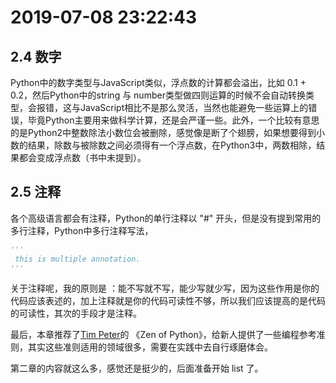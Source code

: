 # 2019-07-08 23:22:43



## 2.4 数字



Python中的数字类型与JavaScript类似，浮点数的计算都会溢出，比如 0.1 + 0.2，然后Python中的string 与 number类型做四则运算的时候不会自动转换类型，会报错，这与JavaScript相比不是那么灵活，当然也能避免一些运算上的错误，毕竟Python主要用来做科学计算，还是会严谨一些。此外，一个比较有意思的是Python2中整数除法小数位会被删除，感觉像是断了个翅膀，如果想要得到小数的结果，除数与被除数之间必须得有一个浮点数，在Python3中，两数相除，结果都会变成浮点数（书中未提到）。



## 2.5 注释

各个高级语言都会有注释，Python的单行注释以 "#" 开头，但是没有提到常用的多行注释，Python中多行注释写法，

```python
'''
 this is multiple annotation.
'''
```

关于注释呢，我的原则是 ：能不写就不写，能少写就少写，因为这些作用是你的代码应该表述的，加上注释就是你的代码可读性不够，所以我们应该提高的是代码的可读性，其次的手段才是注释。



最后，本章推荐了[Tim Peter](https://en.wikipedia.org/wiki/Tim_Peters_(software_engineer))的 《Zen of Python》，给新人提供了一些编程参考准则，其实这些准则适用的领域很多，需要在实践中去自行琢磨体会。



第二章的内容就这么多，感觉还是挺少的，后面准备开始 list 了。